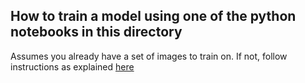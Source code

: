 ## How to train a model using one of the python notebooks in this directory

Assumes you already have a set of images to train on. If not, follow instructions as explained [here](https://github.com/emmarant/ALDELE/tree/master/create_data#creating-simulated-data-for-dl-model-training)
